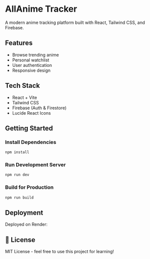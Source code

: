 # AllAnime Tracker

A modern anime tracking platform built with React, Tailwind CSS, and Firebase.

## Features
- Browse trending anime
- Personal watchlist
- User authentication
- Responsive design

## Tech Stack
- React + Vite
- Tailwind CSS
- Firebase (Auth & Firestore)
- Lucide React Icons

## Getting Started

### Install Dependencies
```bash
npm install
```

### Run Development Server
```bash
npm run dev
```

### Build for Production
```bash
npm run build
```

## Deployment
Deployed on Render: 

## 📄 License

MIT License - feel free to use this project for learning!